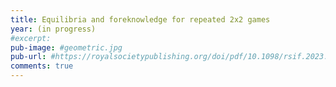 ```yaml
---
title: Equilibria and foreknowledge for repeated 2x2 games
year: (in progress)
#excerpt:
pub-image: #geometric.jpg
pub-url: #https://royalsocietypublishing.org/doi/pdf/10.1098/rsif.2023.0460
comments: true
---
```




